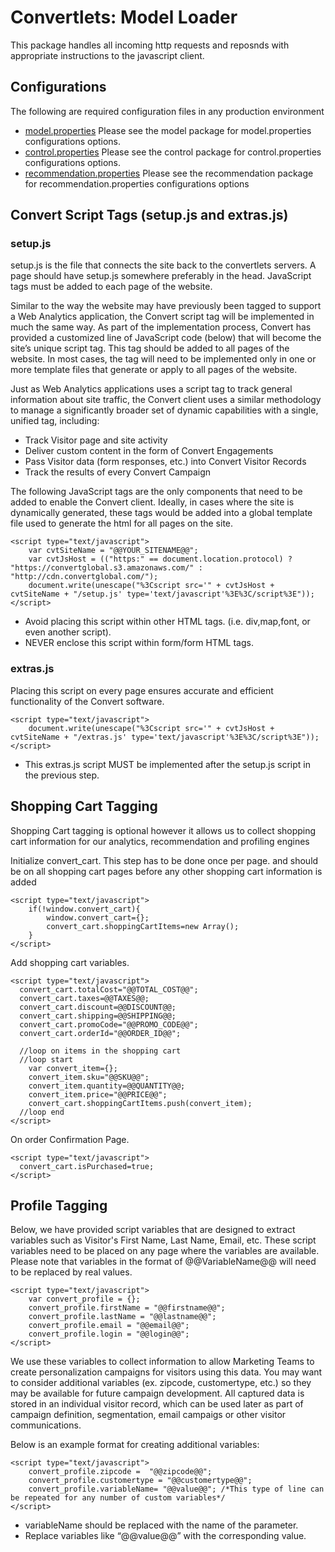 Convertlets: Model Loader
=========================
This package handles all incoming http requests and reposnds with appropriate instructions to the javascript client.

Configurations
--------------

The following are required configuration files in any production environment

* [model.properties](https://github.com/convert/model/blob/master/README.org)
  Please see the model package for model.properties configurations options.
* [control.properties](https://github.com/convert/control/blob/master/README.org)
  Please see the control package for control.properties configurations options.
* [recommendation.properties](https://github.com/convert/recommmender/blob/master/README.org)
  Please see the recommendation package for recommendation.properties configurations options

Convert Script Tags (setup.js and extras.js)
--------------------------------------------


### setup.js

setup.js is the file that connects the site back to the convertlets servers. A page should have setup.js somewhere preferably in the head.
JavaScript tags must be added to each page of the website. 

Similar to the way the website may have previously been tagged to support a Web Analytics application, 
the Convert script tag will be implemented in much the same way. As part of the implementation process, 
Convert has provided a customized line of JavaScript code (below) that will become the site’s unique script tag.
This tag should be added to all pages of the website. In most cases, the tag will need to be implemented only
in one or more template files that generate or apply to all pages of the website. 

Just as Web Analytics applications uses a script tag to track general information about site traffic, the
Convert client uses a similar methodology to manage a significantly broader set of dynamic capabilities with a single,
unified tag, including:

* Track Visitor page and site activity 
* Deliver custom content in the form of Convert Engagements 
* Pass Visitor data (form responses, etc.) into Convert Visitor Records 
* Track the results of every Convert Campaign

The following JavaScript tags are the only components that need to be added to enable the Convert client.
Ideally, in cases where the site is dynamically generated, these tags would be added into a global template
file used to generate the html for all pages on the site.

    <script type="text/javascript">
        var cvtSiteName = "@@YOUR_SITENAME@@";
        var cvtJsHost = (("https:" == document.location.protocol) ? "https://convertglobal.s3.amazonaws.com/" : "http://cdn.convertglobal.com/");
        document.write(unescape("%3Cscript src='" + cvtJsHost + cvtSiteName + "/setup.js' type='text/javascript'%3E%3C/script%3E"));
    </script>

* Avoid placing this script within other HTML tags. (i.e. div,map,font, or even another script).
* NEVER enclose this script within form/form HTML tags.


### extras.js

Placing this script on every page ensures accurate and efficient functionality of the Convert software.

    <script type="text/javascript">
        document.write(unescape("%3Cscript src='" + cvtJsHost + cvtSiteName + "/extras.js' type='text/javascript'%3E%3C/script%3E"));
    </script>

* This extras.js script MUST be implemented after the setup.js script in the previous step.


Shopping Cart Tagging
--------------------

Shopping Cart tagging is optional however it allows us to collect shopping cart information for our 
analytics, recommendation and profiling engines

Initialize convert_cart. This step has to be done once per page. and should be on all shopping cart pages before any other shopping cart information is added

    <script type="text/javascript">
        if(!window.convert_cart){
            window.convert_cart={};
            convert_cart.shoppingCartItems=new Array();
        }
    </script>

Add shopping cart variables.
    
    <script type="text/javascript">
      convert_cart.totalCost="@@TOTAL_COST@@";
      convert_cart.taxes=@@TAXES@@;
      convert_cart.discount=@@DISCOUNT@@;
      convert_cart.shipping=@@SHIPPING@@;
      convert_cart.promoCode="@@PROMO_CODE@@";
      convert_cart.orderId="@@ORDER_ID@@";

      //loop on items in the shopping cart
      //loop start
        var convert_item={};
        convert_item.sku="@@SKU@@";
        convert_item.quantity=@@QUANTITY@@;
        convert_item.price="@@PRICE@@";
        convert_cart.shoppingCartItems.push(convert_item);
      //loop end
    </script>

On order Confirmation Page.

    <script type="text/javascript">
      convert_cart.isPurchased=true;
    </script>



Profile Tagging
---------------

Below, we have provided script variables that are designed to extract variables such as Visitor's First Name, Last Name, Email, etc.
These script variables need to be placed on any page where the variables are available. Please note that variables in the format of
@@VariableName@@ will need to be replaced by real values.

    <script type="text/javascript">
        var convert_profile = {};
        convert_profile.firstName = "@@firstname@@";
        convert_profile.lastName = "@@lastname@@";
        convert_profile.email = "@@email@@";
        convert_profile.login = "@@login@@";
    </script>

We use these variables to collect information to allow Marketing Teams to create personalization campaigns for visitors using this data.
You may want to consider additional variables (ex. zipcode, customertype, etc.) so they may be available for future campaign development.
All captured data is stored in an individual visitor record, which can be used later as part of campaign definition, segmentation,
email campaigs or other visitor communications.

Below is an example format for creating additional variables: 

    <script type="text/javascript">
        convert_profile.zipcode =  "@@zipcode@@";
        convert_profile.customertype = "@@customertype@@";
        convert_profile.variableName= "@@value@@"; /*This type of line can be repeated for any number of custom variables*/
    </script>

* variableName should be replaced with the name of the parameter.
* Replace variables like “@@value@@” with the corresponding value.

